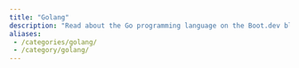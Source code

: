 ```yaml
---
title: "Golang"
description: "Read about the Go programming language on the Boot.dev blog"
aliases:
 - /categories/golang/
 - /category/golang/
---
```

